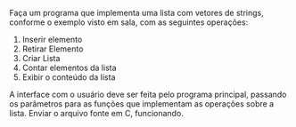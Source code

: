 Faça um programa que  implementa uma lista com vetores de strings, conforme o exemplo visto em sala, com as seguintes operações:

1. Inserir elemento 
2. Retirar Elemento
3. Criar Lista
4. Contar elementos da lista
5. Exibir o conteúdo da lista

A interface com o usuário deve ser feita pelo programa principal, passando os parâmetros para as funções que implementam as operações sobre a lista.
Enviar o arquivo fonte em C, funcionando.